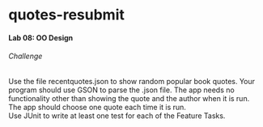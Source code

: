 # quotes-resubmit  

#### Lab 08: OO Design

###### Challenge  
Use the file recentquotes.json to show random popular book quotes. Your program should use GSON to parse the .json file. The app needs no functionality other than showing the quote and the author when it is run. The app should choose one quote each time it is run.  
Use JUnit to write at least one test for each of the Feature Tasks.
